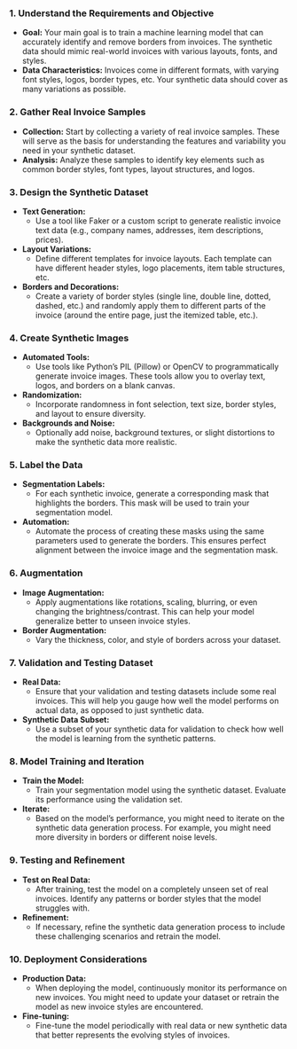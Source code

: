 
### 1. **Understand the Requirements and Objective**

- **Goal:** Your main goal is to train a machine learning model that can accurately identify and remove borders from invoices. The synthetic data should mimic real-world invoices with various layouts, fonts, and styles.
- **Data Characteristics:** Invoices come in different formats, with varying font styles, logos, border types, etc. Your synthetic data should cover as many variations as possible.

### 2. **Gather Real Invoice Samples**

- **Collection:** Start by collecting a variety of real invoice samples. These will serve as the basis for understanding the features and variability you need in your synthetic dataset.
- **Analysis:** Analyze these samples to identify key elements such as common border styles, font types, layout structures, and logos.

### 3. **Design the Synthetic Dataset**

- **Text Generation:**
    - Use a tool like Faker or a custom script to generate realistic invoice text data (e.g., company names, addresses, item descriptions, prices).
- **Layout Variations:**
    - Define different templates for invoice layouts. Each template can have different header styles, logo placements, item table structures, etc.
- **Borders and Decorations:**
    - Create a variety of border styles (single line, double line, dotted, dashed, etc.) and randomly apply them to different parts of the invoice (around the entire page, just the itemized table, etc.).

### 4. **Create Synthetic Images**

- **Automated Tools:**
    - Use tools like Python’s PIL (Pillow) or OpenCV to programmatically generate invoice images. These tools allow you to overlay text, logos, and borders on a blank canvas.
- **Randomization:**
    - Incorporate randomness in font selection, text size, border styles, and layout to ensure diversity.
- **Backgrounds and Noise:**
    - Optionally add noise, background textures, or slight distortions to make the synthetic data more realistic.

### 5. **Label the Data**

- **Segmentation Labels:**
    - For each synthetic invoice, generate a corresponding mask that highlights the borders. This mask will be used to train your segmentation model.
- **Automation:**
    - Automate the process of creating these masks using the same parameters used to generate the borders. This ensures perfect alignment between the invoice image and the segmentation mask.

### 6. **Augmentation**

- **Image Augmentation:**
    - Apply augmentations like rotations, scaling, blurring, or even changing the brightness/contrast. This can help your model generalize better to unseen invoice styles.
- **Border Augmentation:**
    - Vary the thickness, color, and style of borders across your dataset.

### 7. **Validation and Testing Dataset**

- **Real Data:**
    - Ensure that your validation and testing datasets include some real invoices. This will help you gauge how well the model performs on actual data, as opposed to just synthetic data.
- **Synthetic Data Subset:**
    - Use a subset of your synthetic data for validation to check how well the model is learning from the synthetic patterns.

### 8. **Model Training and Iteration**

- **Train the Model:**
    - Train your segmentation model using the synthetic dataset. Evaluate its performance using the validation set.
- **Iterate:**
    - Based on the model’s performance, you might need to iterate on the synthetic data generation process. For example, you might need more diversity in borders or different noise levels.

### 9. **Testing and Refinement**

- **Test on Real Data:**
    - After training, test the model on a completely unseen set of real invoices. Identify any patterns or border styles that the model struggles with.
- **Refinement:**
    - If necessary, refine the synthetic data generation process to include these challenging scenarios and retrain the model.

### 10. **Deployment Considerations**

- **Production Data:**
    - When deploying the model, continuously monitor its performance on new invoices. You might need to update your dataset or retrain the model as new invoice styles are encountered.
- **Fine-tuning:**
    - Fine-tune the model periodically with real data or new synthetic data that better represents the evolving styles of invoices.